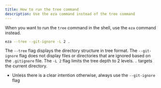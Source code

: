 ```yaml
---
title: How to run the tree command
description: Use the eza command instead of the tree command
---
```


When you want to run the `tree` command in the shell, use the `eza` command instead.

```bash
eza --tree --git-ignore -L 2 .
```

The `--tree` flag displays the directory structure in tree format.
The `--git-ignore` flag does not display files or directories that are ignored based on the `.gitignore` file.
The `-L 2` flag limits the tree depth to 2 levels.
`.` targets the current directory.

- Unless there is a clear intention otherwise, always use the `--git-ignore` flag
